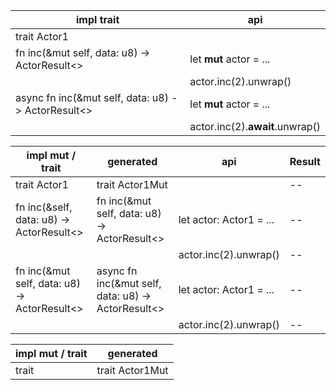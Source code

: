 | impl trait                                         | api                             |
|----------------------------------------------------|---------------------------------|
| trait Actor1                                       |                                 |
| fn inc(&mut self, data: u8) -> ActorResult<>       | let **mut** actor = ...         |
|                                                    | actor.inc(2).unwrap()           |
| async fn inc(&mut self, data: u8) -> ActorResult<> | let **mut** actor = ...         |
|                                                    | actor.inc(2).**await**.unwrap() |

| impl mut / trait                             | generated                                          | api                     | Result |
|----------------------------------------------|----------------------------------------------------|-------------------------|--------|
| trait Actor1                                 | trait Actor1Mut                                    |                         | --     |
| fn inc(&self, data: u8) -> ActorResult<>     | fn inc(&mut self, data: u8) -> ActorResult<>       | let actor: Actor1 = ... | --     |
|                                              |                                                    | actor.inc(2).unwrap()   | --     |
| fn inc(&mut self, data: u8) -> ActorResult<> | async fn inc(&mut self, data: u8) -> ActorResult<> | let actor: Actor1 = ... | --     |
|                                              |                                                    | actor.inc(2).unwrap()   | --     |

| impl mut / trait | generated       | 
|------------------|-----------------|
| trait            | trait Actor1Mut |